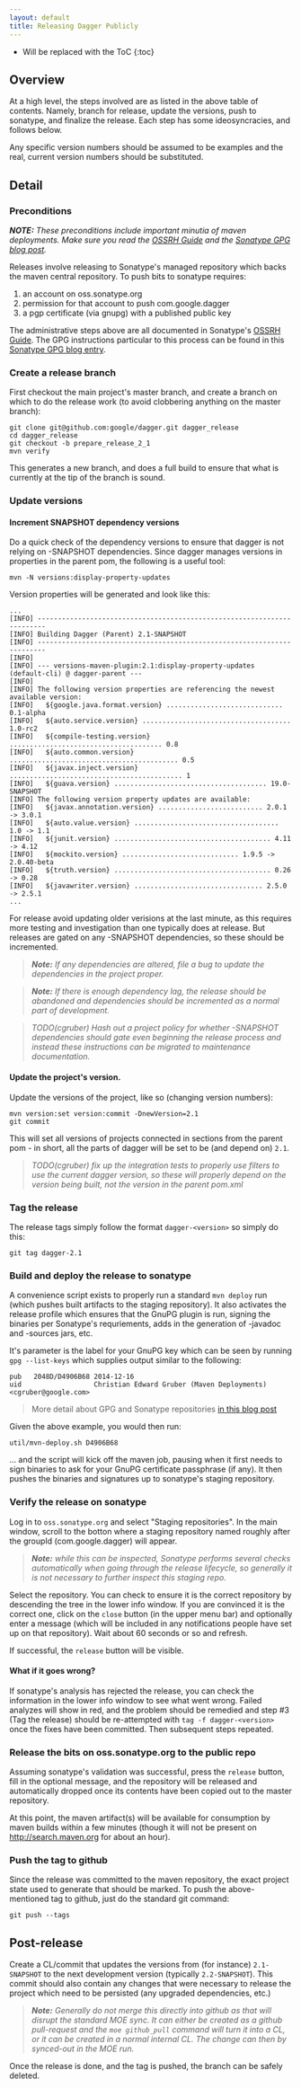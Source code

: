 ```yaml
---
layout: default
title: Releasing Dagger Publicly
---
```


* Will be replaced with the ToC
{:toc}

## Overview

At a high level, the steps involved are as listed in the above table of
contents.  Namely, branch for release, update the versions, push to
sonatype, and finalize the release. Each step has some ideosyncracies, and
follows below.

Any specific version numbers should be assumed to be examples and the real,
current version numbers should be substituted.

## Detail

### Preconditions

***NOTE:*** *These preconditions include important minutia of maven
deployments.  Make sure you read the [OSSRH Guide] and the [Sonatype GPG
blog post][GPG].*

Releases involve releasing to Sonatype's managed repository which backs the
maven central repository.  To push bits to sonatype requires:

  1. an account on oss.sonatype.org
  2. permission for that account to push com.google.dagger
  3. a pgp certificate (via gnupg) with a published public key

The administrative steps above are all documented in Sonatype's
[OSSRH Guide]. The GPG instructions particular to this process can be found
in this [Sonatype GPG blog entry][GPG].


### Create a release branch

First checkout the main project's master branch, and create a branch on which
to do the release work (to avoid clobbering anything on the master branch):

```shell
git clone git@github.com:google/dagger.git dagger_release
cd dagger_release
git checkout -b prepare_release_2_1
mvn verify
```

This generates a new branch, and does a full build to ensure that what is
currently at the tip of the branch is sound.

### Update versions

#### Increment SNAPSHOT dependency versions

Do a quick check of the dependency versions to ensure that dagger is not
relying on -SNAPSHOT dependencies. Since dagger manages versions in
properties in the parent pom, the following is a useful tool:

```shell
mvn -N versions:display-property-updates
```

Version properties will be generated and look like this:

```
...
[INFO] ------------------------------------------------------------------------
[INFO] Building Dagger (Parent) 2.1-SNAPSHOT
[INFO] ------------------------------------------------------------------------
[INFO]
[INFO] --- versions-maven-plugin:2.1:display-property-updates (default-cli) @ dagger-parent ---
[INFO]
[INFO] The following version properties are referencing the newest available version:
[INFO]   ${google.java.format.version} ............................. 0.1-alpha
[INFO]   ${auto.service.version} ..................................... 1.0-rc2
[INFO]   ${compile-testing.version} ...................................... 0.8
[INFO]   ${auto.common.version} .......................................... 0.5
[INFO]   ${javax.inject.version} ........................................... 1
[INFO]   ${guava.version} ...................................... 19.0-SNAPSHOT
[INFO] The following version property updates are available:
[INFO]   ${javax.annotation.version} .......................... 2.0.1 -> 3.0.1
[INFO]   ${auto.value.version} .................................... 1.0 -> 1.1
[INFO]   ${junit.version} ....................................... 4.11 -> 4.12
[INFO]   ${mockito.version} ............................. 1.9.5 -> 2.0.40-beta
[INFO]   ${truth.version} ....................................... 0.26 -> 0.28
[INFO]   ${javawriter.version} ................................ 2.5.0 -> 2.5.1
...
```

For release avoid updating older verisions at the last minute, as this requires
more testing and investigation than one typically does at release.  But
releases are gated on any -SNAPSHOT dependencies, so these should be
incremented.

> ***Note:*** *If any dependencies are altered, file a bug to update the
> dependencies in the project proper.*

> ***Note:*** *If there is enough dependency lag, the release should be abandoned
> and dependencies should be incremented as a normal part of development.*

> *TODO(cgruber) Hash out a project policy for whether -SNAPSHOT dependencies
> should gate even beginning the release process and instead these instructions
> can be migrated to maintenance documentation.*

#### Update the project's version.

Update the versions of the project, like so (changing version numbers):

```shell
mvn version:set version:commit -DnewVersion=2.1
git commit
```

This will set all versions of projects connected in <module> sections from
the parent pom - in short, all the parts of dagger will be set to be (and
depend on) `2.1`.

> *TODO(cgruber) fix up the integration tests to properly use filters to use
> the current dagger version, so these will properly depend on the version
> being built, not the version in the parent pom.xml*

### Tag the release

The release tags simply follow the format `dagger-<version>` so simply do this:

```shell
git tag dagger-2.1
```

### Build and deploy the release to sonatype

A convenience script exists to properly run a standard `mvn deploy` run
(which pushes built artifacts to the staging repository).  It also activates
the release profile which ensures that the GnuPG plugin is run, signing the
binaries per Sonatype's requriements, adds in the generation of -javadoc and
-sources jars, etc.

It's parameter is the label for your GnuPG key which can be seen by running
`gpg --list-keys` which supplies output similar to the following:

```
pub   2048D/D4906B68 2014-12-16
uid                  Christian Edward Gruber (Maven Deployments) <cgruber@google.com>
```

> More detail about GPG and Sonatype repositories [in this blog post][GPG]

Given the above example, you would then run:

```shell
util/mvn-deploy.sh D4906B68
```

... and the script will kick off the maven job, pausing when it first needs to
sign binaries to ask for your GnuPG certificate passphrase (if any).  It then
pushes the binaries and signatures up to sonatype's staging repository.

### Verify the release on sonatype

Log in to `oss.sonatype.org` and select "Staging repositories".  In the
main window, scroll to the botton where a staging repository named roughly
after the groupId (com.google.dagger) will appear.

> ***Note:*** *while this can be inspected, Sonatype performs several checks
> automatically when going through the release lifecycle, so generally it is
> not necessary to further inspect this staging repo.*

Select the repository.  You can check to ensure it is the correct repository by
descending the tree in the lower info window.  If you are convinced it is the
correct one, click on the `close` button (in the upper menu bar) and optionally
enter a message (which will be included in any notifications people have set
up on that repository).  Wait about 60 seconds or so and refresh.

If successful, the `release` button will be visible.

#### What if it goes wrong?

If sonatype's analysis has rejected the release, you can check the information
in the lower info window to see what went wrong.  Failed analyzes will show
in red, and the problem should be remedied and step #3 (Tag the release) should
be re-attempted with `tag -f dagger-<version>` once the fixes have been
committed.  Then subsequent steps repeated.

### Release the bits on oss.sonatype.org to the public repo

Assuming sonatype's validation was successful, press the `release` button,
fill in the optional message, and the repository will be released and
automatically dropped once its contents have been copied out to the master
repository.

At this point, the maven artifact(s) will be available for consumption by
maven builds within a few minutes (though it will not be present on
<http://search.maven.org> for about an hour).

### Push the tag to github

Since the release was committed to the maven repository, the exact project
state used to generate that should be marked.  To push the above-mentioned
tag to github, just do the standard git command:

```shell
git push --tags
```

## Post-release

Create a CL/commit that updates the versions from (for instance)
`2.1-SNAPSHOT` to the next development version (typically `2.2-SNAPSHOT`).
This commit should also contain any changes that were necessary to release
the project which need to be persisted (any upgraded dependencies, etc.)

> ***Note:*** *Generally do not merge this directly into github as that will disrupt
> the standard MOE sync.  It can either be created as a github pull-request and
> the `moe github_pull` command will turn it into a CL, or it can be created
> in a normal internal CL. The change can then by synced-out in the MOE run.*

Once the release is done, and the tag is pushed, the branch can be safely
deleted.

[GPG]: http://blog.sonatype.com/2010/01/how-to-generate-pgp-signatures-with-maven
[OSSRH Guide]: http://central.sonatype.org/pages/ossrh-guide.html
